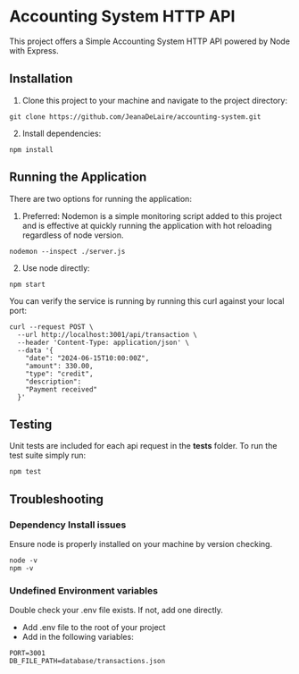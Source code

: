 # Accounting System HTTP API

This project offers a Simple Accounting System HTTP API powered by Node with Express.

## Installation

1. Clone this project to your machine and navigate to the project directory:

```
git clone https://github.com/JeanaDeLaire/accounting-system.git
```

2. Install dependencies:

```
npm install
```

## Running the Application

There are two options for running the application:

1. Preferred: Nodemon is a simple monitoring script added to this project and is effective at quickly running the application with hot reloading regardless of node version.

```
nodemon --inspect ./server.js
```

2. Use node directly:

```
npm start
```

You can verify the service is running by running this curl against your local port:

```
curl --request POST \
  --url http://localhost:3001/api/transaction \
  --header 'Content-Type: application/json' \
  --data '{
    "date": "2024-06-15T10:00:00Z",
    "amount": 330.00,
    "type": "credit",
    "description":
    "Payment received"
  }'
```

## Testing

Unit tests are included for each api request in the **tests** folder. To run the test suite simply run:

```
npm test
```

## Troubleshooting

### Dependency Install issues

Ensure node is properly installed on your machine by version checking.

```
node -v
npm -v
```

### Undefined Environment variables

Double check your .env file exists. If not, add one directly.

- Add .env file to the root of your project
- Add in the following variables:

```
PORT=3001
DB_FILE_PATH=database/transactions.json
```
